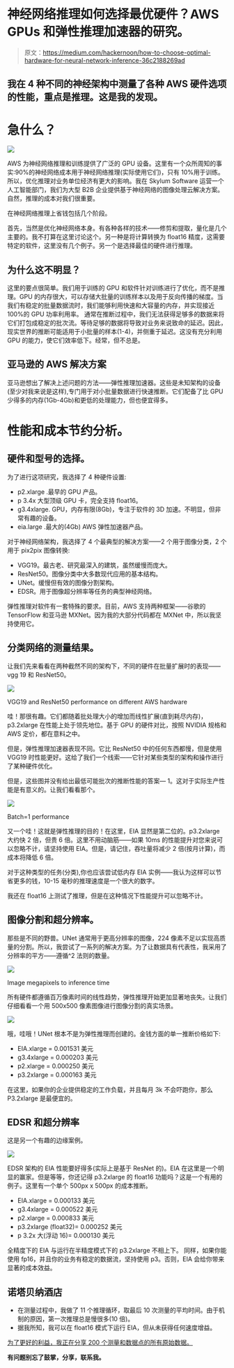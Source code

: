 # 神经网络推理如何选择最优硬件？AWS GPUs 和弹性推理加速器的研究。

> 原文：<https://medium.com/hackernoon/how-to-choose-optimal-hardware-for-neural-network-inference-36c2188269ad>

## 我在 4 种不同的神经架构中测量了各种 AWS 硬件选项的性能，重点是推理。这是我的发现。

# 急什么？

![](img/2f832b3a6692dd6db63dd17177e18374.png)

AWS 为神经网络推理和训练提供了广泛的 GPU 设备。这里有一个众所周知的事实:90%的神经网络成本用于神经网络推理(实际使用它们)，只有 10%用于训练。所以，优化推理对业务单位经济有更大的影响。我在 Skylum Software 运营一个人工智能部门，我们为大型 B2B 企业提供基于神经网络的图像处理云解决方案。自然，推理的成本对我们很重要。

在神经网络推理上省钱包括几个阶段。

首先，当然是优化神经网络本身。有各种各样的技术——修剪和提取，量化是几个主要的。我不打算在这里讨论这个。另一种是将计算转换为 float16 精度，这需要特定的软件，这里没有几个例子。另一个是选择最佳的硬件进行推理。

## 为什么这不明显？

这里的要点很简单。我们用于训练的 GPU 和软件针对训练进行了优化，而不是推理。GPU 的内存很大，可以存储大批量的训练样本以及用于反向传播的梯度。当我们有稳定的批量数据流时，我们能够利用快速和大容量的内存，并实现接近 100%的 GPU 功率利用率。
通常在推断过程中，我们无法获得足够多的数据来将它们打包成稳定的批次流。等待足够的数据将导致对业务来说致命的延迟。因此，现实世界的推断可能适用于小批量的样本(1-4)，并侧重于延迟。这没有充分利用 GPU 的能力，使它们效率低下。经常，但不总是。

## 亚马逊的 AWS 解决方案

亚马逊想出了解决上述问题的方法——弹性推理加速器。这些是未知架构的设备(至少对我来说是这样),专门用于对小批量数据进行快速推断。它们配备了比 GPU 少得多的内存(1Gb-4Gb)和更低的处理能力，但也便宜得多。

# 性能和成本节约分析。

## 硬件和型号的选择。

为了进行这项研究，我选择了 4 种硬件设置:

*   p2.xlarge .最早的 GPU 产品。
*   p 3.4x 大型顶级 GPU 卡，完全支持 float16。
*   g3.4xlarge. GPU，内存有限(8Gb)，专注于软件的 3D 加速。不明显，但非常有趣的设备。
*   eia.large .最大的(4Gb) AWS 弹性加速器产品。

对于神经网络架构，我选择了 4 个最典型的解决方案——2 个用于图像分类，2 个用于 pix2pix 图像转换:

*   VGG19。最古老、研究最深入的建筑，虽然缓慢而庞大。
*   ResNet50。图像分类中大多数现代应用的基本结构。
*   UNet。缓慢但有效的图像分割架构。
*   EDSR。用于图像超分辨率等任务的典型神经网络。

弹性推理对软件有一套特殊的要求。目前，AWS 支持两种框架——谷歌的 TensorFlow 和亚马逊 MXNet。因为我的大部分代码都在 MXNet 中，所以我坚持使用它。

## 分类网络的测量结果。

让我们先来看看在两种截然不同的架构下，不同的硬件在批量扩展时的表现——vgg 19 和 ResNet50。

![](img/92e5d60beab812d518bc50f189cd9a35.png)

VGG19 and ResNet50 performance on different AWS hardware

哇！那很有趣。它们都随着批处理大小的增加而线性扩展(直到耗尽内存)，p3.2xlarge 在性能上处于领先地位。基于 GPU 的硬件对比，按照 NVIDIA 规格和 AWS 定价，都在意料之中。

但是，弹性推理加速器表现不同。它比 ResNet50 中的任何东西都慢，但是使用 VGG19 时性能更好。这给了我们一个线索——它针对某些类型的架构和操作进行了某种硬件优化。

但是，这些图并没有给出最低可能批次的推断性能的答案— 1。这对于实际生产性能是有意义的。让我们看看那个。

![](img/714f1da6688b61cf7bda01d30aabe060.png)

Batch=1 performance

又一个哇！这就是弹性推理的目的！在这里，EIA 显然是第二位的。p3.2xlarge 大约快 2 倍，但贵 6 倍。这里不用动脑筋——如果 10ms 的性能提升对您来说可以忽略不计，请坚持使用 EIA。但是，请记住，吞吐量将减少 2 倍(按月计算)，而成本将降低 6 倍。

对于这种类型的任务(分类),你也应该尝试低内存 EIA 实例——我认为这样可以节省更多的钱，10-15 毫秒的推理速度是一个很大的数字。

我还在 float16 上测试了推理，但是在这种情况下性能提升可以忽略不计。

## 图像分割和超分辨率。

那些是不同的野兽。UNet 通常用于更高分辨率的图像，224 像素不足以实现高质量的分割。所以，我尝试了一系列的解决方案。为了让数据具有代表性，我采用了分辨率的平方——遵循^2 法则的数量。

![](img/e80104083b78afad99a17578424cf6fd.png)

Image megapixels to inference time

所有硬件都遵循百万像素时间的线性趋势，弹性推理开始更加显著地丧失。让我们仔细看看一个用 500x500 像素图像进行图像分割的真实场景。

![](img/4c287cf2bc7684ff05681e8aae350d97.png)

哦，哇哦！UNet 根本不是为弹性推理而创建的。金钱方面的单一推断价格如下:

*   EIA.xlarge = 0.001531 美元
*   g3.4xlarge = 0.000203 美元
*   p2.xlarge = 0.000250 美元
*   p3.2xlarge = 0.000163 美元

在这里，如果你的企业提供稳定的工作负载，并且每月 3k 不会吓跑你，那么 P3.2xlarge 是最便宜的。

## EDSR 和超分辨率

这是另一个有趣的边缘案例。

![](img/800bcca2003e6f14a0aa9c830fcae3ed.png)

EDSR 架构的 EIA 性能要好得多(实际上是基于 ResNet 的)。EIA 在这里是一个明显的赢家。但是等等，你还记得 p3.2xlarge 的 float16 功能吗？这是一个有用的例子。这里有一个单个 500px x 500px 的成本推断。

*   EIA.xlarge = 0.000133 美元
*   g3.4xlarge = 0.000522 美元
*   p2.xlarge = 0.000833 美元
*   p3.2xlarge (float32)= 0.000252 美元
*   p 3.2x 大(浮动 16)= 0.000130 美元

全精度下的 EIA 与运行在半精度模式下的 p3.2xlarge 不相上下。
同样，如果你能使用 fp16，并且你的业务有稳定的数据流，坚持使用 p3。否则，EIA 会给你带来显著的成本效益。

## 诺塔贝纳酒店

*   在测量过程中，我做了 11 个推理循环，取最后 10 次测量的平均时间。由于机制的原因，第一次推理总是慢很多(10 倍)。
*   据我所知，我可以在 float16 模式下运行 EIA，但从未获得任何速度增益。

[为了更好的利益，我正在分享 200 个测量和数据点的所有原始数据。](https://docs.google.com/spreadsheets/d/170TDMk3jBuNDOSQ1WfscsyqkdeRuATI6Tfn1T0KW9ik/edit?usp=sharing)

**有问题别忘了鼓掌，分享，联系我。**